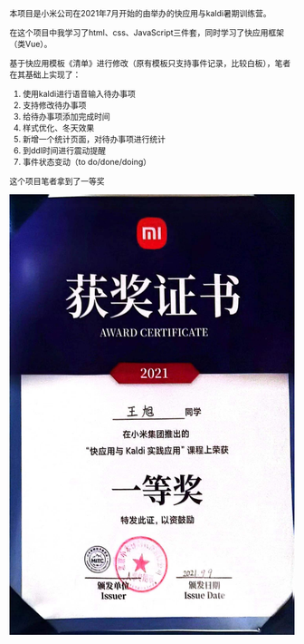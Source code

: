 本项目是小米公司在2021年7月开始的由举办的快应用与kaldi暑期训练营。

在这个项目中我学习了html、css、JavaScript三件套，同时学习了快应用框架（类Vue）。

基于快应用模板《清单》进行修改（原有模板只支持事件记录，比较白板），笔者在其基础上实现了：

1. 使用kaldi进行语音输入待办事项
2. 支持修改待办事项
3. 给待办事项添加完成时间
4. 样式优化、冬天效果
5. 新增一个统计页面，对待办事项进行统计
6. 到ddl时间进行震动提醒
7. 事件状态变动（to do/done/doing）

这个项目笔者拿到了一等奖

![小米](图片_视频讲解\小米.jpg)
